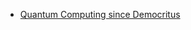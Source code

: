 * [Quantum Computing since Democritus](http://jackwatt.com/notes/books/Quantum_Computing_since_Democritus.md)

